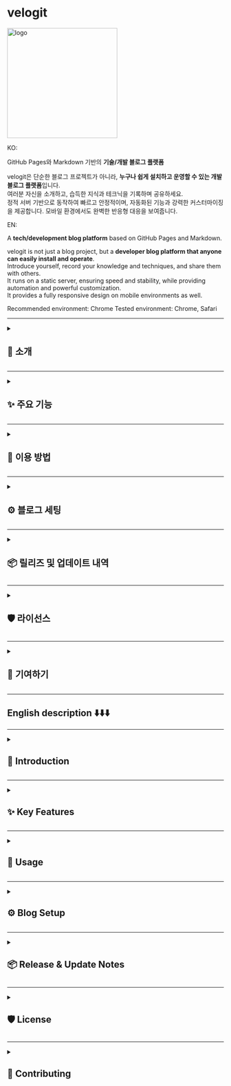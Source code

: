 # velogit

<img width="256" height="256" alt="logo" src="https://github.com/user-attachments/assets/149afc7b-4711-43db-a87d-88b56840b0ef" />

KO:

GitHub Pages와 Markdown 기반의 **기술/개발 블로그 플랫폼**

velogit은 단순한 블로그 프로젝트가 아니라, **누구나 쉽게 설치하고 운영할 수 있는 개발 블로그 플랫폼**입니다.  
여러분 자신을 소개하고, 습득한 지식과 테크닉을 기록하며 공유하세요.  
정적 서버 기반으로 동작하여 빠르고 안정적이며, 자동화된 기능과 강력한 커스터마이징을 제공합니다.
모바일 환경에서도 완벽한 반응형 대응을 보여줍니다.

EN:

A **tech/development blog platform** based on GitHub Pages and Markdown.

velogit is not just a blog project, but a **developer blog platform that anyone can easily install and operate**.  
Introduce yourself, record your knowledge and techniques, and share them with others.  
It runs on a static server, ensuring speed and stability, while providing automation and powerful customization.  
It provides a fully responsive design on mobile environments as well.

Recommended environment: Chrome
Tested environment: Chrome, Safari

---

<details>
<summary><h2>🎯 소개</h2></summary>

- **플랫폼**: GitHub Pages + React + Markdown
- **특징**: 쉽고 빠른 설치, 자동화된 배포, 강력한 커스터마이징 지원
- **목표**:
    - 기술 블로그 이상의 **개인 브랜딩 도구**
    - 공부 기록, 지식 공유, 자기소개와 포트폴리오까지 한 번에 관리

</details>

---

<details>
<summary><h2>✨ 주요 기능</h2></summary>

### 🖋️ 작성 관련 기능

velogit은 단순히 Markdown을 지원하는 수준을 넘어, **개발자 친화적인 작성 도구**를 제공합니다.

- **16가지 작성 도움 기능**  
  h1~h4 자동삽입, Bold, Italic, StrikeThrough, 인용문, 리스트, 코드 블록, 링크, 이미지/동영상 삽입, keyboard 태그, mark 태그, details-summary, 표 삽입, 파일 업로드 등
- **Floating Toolbar**  
  커서 위치 근처에 툴바를 띄워, 작성 흐름이 끊기지 않도록 도와줍니다.
- **다국어 교정 + 한국어 교정 기능**
    - 영어, 일본어 등 다양한 언어 교정
    - 베타 기능이지만, 한국어 문법 교정도 자동화 가능
- **작성 내용 유실 방지 기능**
    - 최대 5개의 임시글 저장 가능
    - 실수로 뒤로가기 / 새로고침 / 탭 닫기를 했을 때, 작성 중인 내용을 잃지 않도록 확인 메시지를 표시

---

### 🎨 테마 시스템

- **15가지 기본 테마 + 1 커스텀 테마** 제공
- 각 테마는 라이트/다크 모드 지원
- 간단한 설정으로 커스텀 테마 적용 가능
- **나만의 블로그 분위기**를 만들 수 있는 강력한 커스터마이징

---

### 🧘 스트레칭 팝업

개발자라면 누구나 공감하는 문제, 바로 **장시간 앉아서 작업하는 습관**!  
velogit은 단순 블로그 이상으로 **건강까지 챙길 수 있는 스트레칭 알림**을 제공합니다.

- 스트레칭 간격 및 시간 직접 설정 가능
- 작업 중간중간 “일어나서 기지개를 켜라”는 유쾌한 리마인드

---

### 🎶 블로그 배경 음악

개발자 블로그의 딱딱함과 지루함을 없애고자,  
**개인의 취향을 담을 수 있도록 배경 음악 기능**을 제공합니다.

좋아하는 음악을 틀어놓고, 글을 쓰거나 방문자와 플레이리스트를 공유해보세요.
※ 저작권을 꼭 지켜주세요!

---

### 🪪 About 페이지

블로그는 곧 **나 자신을 보여주는 공간**입니다.

- 자기소개 및 포트폴리오 요약 가능
- 자유로운 표현 가능
- 단순 기록용 블로그가 아닌, **나를 알리는 포트폴리오 플랫폼**

---

### 🐉 블로그 성장 시각화

블로그를 운영하는 재미를 더하기 위해, 성장 요소를 게임화했습니다.

- 글 작성 수(Post 개수)에 따라 블로그가 **레벨업**
- 귀여운 아케이드풍 용 캐릭터로 성장 시각화
- **Top 3 카테고리**와 누적 게시글 수도 한눈에 확인 가능

</details>

---

<details>
<summary><h2>🚀 이용 방법</h2></summary>

### 1. 사전 준비

- Docker 설치 필요
    - macOS:
        ```bash
        brew install --cask docker
        ```
    - Windows: [Docker 공식 사이트](https://www.docker.com/get-started/)에서 다운로드

설치가 완료되면 아래 명령어로 정상 설치 여부를 확인하세요:

```bash
docker -v
docker run hello-world
```

### 2. 최초 실행

포크 후 첫 실행 시에는 아래 명령어로 Docker 이미지를 빌드하고 서버를 실행합니다:

```bash
docker compose up --build -d server
```

### 3. 개발 서버 실행

프론트엔드를 실행하려면

최초 실행 시 먼저 의존성을 설치합니다:

```bash
pnpm install
```

이후 개발 서버를 실행합니다:

```bash
pnpm run dev
```

### 4. POST 등록/삭제

- 블로그에서 새 글 작성(혹은 수정) 후 **`publish/edit` 버튼**을 누르면,  
  자동으로 **배포 스크립트 실행 코드**가 클립보드에 복사됩니다.
- 해당 코드를 **velogit 루트 폴더에서 붙여넣어 실행**하면,  
  **자동으로 GitHub Pages에 반영**됩니다.

👉 사용자는 글 작성 후 버튼을 누르고 명령어 한 줄 실행으로 `빌드 → 커밋 → 푸시 → 배포`까지 한 번에 진행됩니다.

- 글 삭제는 `velogit/posts`에서 원하는 파일을 삭제하면 됩니다.

### 5. 깃허브 페이지 설정

- 최초 글 등록을 한번 해주세요. 등록 시 gh-pages 브렌치가 자동으로 생성 및 배포됩니다.
- 이후 Settings > Pages에 들어가 아래 사진과 같이 branch를 gh-pages로 페이지를 설정해주세요.
  <img width="1239" height="596" alt="image" src="https://github.com/user-attachments/assets/a065bd1b-6057-4f0f-abc2-ec51f4317264" />
- 일반적인 주소: https://github-name.github.io/velogit

### 6. 추후 플랫폼 업데이트

velogit 원본 저장소의 최신 업데이트를 내 저장소에 반영하려면  
`upstream`을 설정하고, 주기적으로 원본을 가져와 병합해야 합니다.

```bash
git remote add upstream https://github.com/author/velogit.git
```

로 원본 저장소와 원격 설정을 하고 업데이트 내용이 있다면

```bash
	1.	git fetch upstream
	2.	git merge upstream/master
	3.	git push origin master
```

로 반영해주시며 됩니다.

</details>

---

<details>
<summary><h2>⚙️ 블로그 세팅</h2></summary>

아래 설정은 Velogit을 처음 사용할 때 반드시 진행해야 하는 필수 세팅입니다.

---

### 1. 테마 설정

- 경로: `velogit/public/images/system/themes`
- `custom.png`, `custom-header.png` 파일을 원하는 이미지로 교체하세요.
- **권장사항**:

    - Header 이미지는 **21:9 비율**을 권장합니다.
    - 이미지 중앙에는 복잡한 요소가 없는 것을 추천합니다.

- 추가 설정 (색상):

    - `velogit/index.css` 에서 `.theme-custom` 과 `.theme-custom.dark` 의 색상 값을 기호에 맞게 수정하면  
      **라이트/다크 모드의 색상 테마**를 자유롭게 변경할 수 있습니다.

- 추가 설정 (기본 테마 지정):

    - 기본 진입 시 적용될 테마를 바꾸고 싶다면  
      `velogit/src/components/common/layout/footer/ThemeSelectorModal.tsx` 에서 아래 코드를 수정하세요.

        ```ts
        // before
        const [currentTheme, setCurrentTheme] = useState<string>('default');

        // after (예: 기본 테마를 'sakura'로)
        const [currentTheme, setCurrentTheme] = useState<string>('sakura');
        ```

    - **중요:** 기본 테마는 최초 진입 시 적용되는 초기값일 뿐이며,  
      이후 사용자가 테마를 변경하면 **로컬스토리지의 마지막 테마 값**이 항상 우선됩니다.
      즉, 방문자가 이전에 선택했던 테마가 있다면 그 값이 자동으로 적용됩니다.

---

### 2. 블로그 헤더 설명글

- 경로: `velogit/src/data/home.ts`
- 수정할 항목:
    - `profileImgPath` : 프로필 이미지 경로
    - `blogOwnerDesc` : 블로그 소유자 설명
    - `blogDesc` : 블로그 소개글

➡️ 이 데이터들은 **홈 화면 블로그 대문**을 꾸며줍니다.  
여러분의 프로필 이미지와 간단한 블로그 설명글을 넣어주세요.

---

### 3. 블로그 배경 음악

- 경로: `velogit/src/assets/audio`
- 배경 음악으로 사용할 `mp3` 파일을 추가하세요.
- 여러 개의 파일을 넣으면 **자동으로 랜덤 재생**됩니다. 🎶

---

### 4. About 페이지

- 경로: `velogit/src/pages/AboutPage.tsx`
- **자유롭게 커스터마이징** 가능:
    - 직접 코드를 작성해도 되고
    - 제공된 템플릿의 텍스트만 수정해도 됩니다.
- 자기소개 및 포트폴리오를 소개하는 용도로 꾸며주세요.

---

### 5. 오픈그래프 설정

- 경로: `velogit/index.html`
- `letYuchan` 이라고 적힌 부분을 **여러분의 GitHub 계정 아이디**로 바꿔주세요.

➡️ 블로그 공유 시 썸네일/메타데이터에 반영됩니다.

---

📌 위 설명은 실제 앱의 **Help 모달**에서도 확인 가능합니다.

</details>

---

<details>
<summary><h2>📦 릴리즈 및 업데이트 내역</h2></summary>

### 📌 현재 릴리즈

- **v1.0.0 (Beta)**  
  velogit의 첫 공식 배포 버전입니다.

### 📝 업데이트 내역

⏳ 앞으로의 업데이트 내역은 이곳에 계속 기록될 예정입니다.

</details>

---

<details>
<summary><h2>🛡️ 라이선스</h2></summary>

© 2025 **Velogit** — Created by **letYuchan**  
Licensed under **CC BY-NC 4.0** (Personal and Non-Commercial Use Only)

</details>

---

<details>
<summary><h2>🤝 기여하기</h2></summary>

- velogit은 더 나은 플랫폼을 지향합니다.
- 버그 제보, 기능 제안, 코드 기여 모두 환영합니다!

</details>

---

## English description ⬇️⬇️⬇️

---

<details>
<summary><h2>🎯 Introduction</h2></summary>

- **Platform**: GitHub Pages + React + Markdown
- **Features**: Easy installation, automated deployment, strong customization support
- **Goals**:
    - More than just a tech blog — a **personal branding tool**
    - Manage study notes, knowledge sharing, self-introduction, and portfolio all in one place

</details>

---

<details>
<summary><h2>✨ Key Features</h2></summary>

### 🖋️ Writing Features

velogit goes beyond basic Markdown support by providing **developer-friendly authoring tools**:

- **16 authoring helpers**  
  h1~h4 auto-insertion, Bold, Italic, StrikeThrough, Blockquotes, Lists, Code blocks, Links, Images/Videos, Keyboard tag, Mark tag, Details-Summary, Tables, File uploads, etc.
- **Floating Toolbar**  
  Appears near your cursor so you don’t break your writing flow.
- **Multilingual + Korean Grammar Correction**
    - Supports multiple languages such as English and Japanese
    - Beta: automatic Korean grammar correction
- **Unsaved Content Protection**
  	- You can keep up to 5 draft posts
  	- Shows a confirmation dialog when the user accidentally navigates back, refreshes, or closes the tab, preventing loss of unsaved content

---

### 🎨 Theme System

- **15 built-in themes + 1 custom theme**
- Light/Dark mode support per theme
- Easy customization to create **your own blog vibe**

---

### 🧘 Stretching Popup

Developers often suffer from sitting too long.  
velogit goes beyond blogging by adding a **health-conscious stretching reminder**.

- Set stretching intervals and duration
- Friendly reminders to keep you moving

---

### 🎶 Blog Background Music

Break the stereotype of stiff developer blogs.  
Add **background music** to personalize your blog. 🎵

_Remember to respect copyright when using music files._

---

### 🪪 About Page

Your blog is also a **portfolio and introduction space**.

- Summarize your portfolio and self-introduction
- Customize with Markdown + HTML freely

---

### 🐉 Blog Growth Visualization

Make blogging fun with gamified growth features:

- Blog levels up based on post count
- Cute arcade-style dragon visualizes progress
- Track **Top 3 categories** and total posts at a glance

</details>

---

<details>
<summary><h2>🚀 Usage</h2></summary>

### 1. Prerequisites

Docker is required.

- macOS:
    ```bash
    brew install --cask docker
    ```
- Windows: [Docker Official Site](https://www.docker.com/get-started/)

Check installation with:

```bash
docker -v
docker run hello-world
```

### 2. First Run

After forking, build and start the Docker image:

```bash
docker compose up --build -d server
```

### 3. Start Dev Server

Run the frontend locally

When running for the first time, install dependencies:

```bash
pnpm install
```

Then, start the development server:

```bash
pnpm run dev
```

### 4. Post Publishing/Delete

- After creating/editing a post, click **`publish/edit` button**.  
  A deployment script command will be copied to your clipboard.
- Paste and execute it in the **velogit root folder** to  
  automatically deploy to GitHub Pages.

👉 With one command, you can handle `build → commit → push → deploy`.

- To delete a post, simply remove the desired file from velogit/posts.

### 5. GitHub Pages Setup

- Please register (publish) at least one post for the first time.
  When you do, the gh-pages branch will be automatically created and deployed.
- Then go to Settings > Pages in your repository and configure it as shown below, by selecting the gh-pages branch as the Pages source.
  <img width="1239" height="596" alt="image" src="https://github.com/user-attachments/assets/a065bd1b-6057-4f0f-abc2-ec51f4317264" />
- The default site address will be: https://github-username.github.io/velogit

### 6. Keeping Updated

To sync with the original repository, set `upstream` and pull updates:

```bash
git remote add upstream https://github.com/author/velogit.git
```

Then apply updates with:

```bash
git fetch upstream
git merge upstream/master
git push origin master
```

</details>

---

<details>
<summary><h2>⚙️ Blog Setup</h2></summary>

### 1. Theme Setup

- Path: `velogit/public/images/system/themes`
- Replace `custom.png` and `custom-header.png` with your own images.
- **Recommendations**:

    - Use **21:9 ratio** for the header.
    - Keep the center area clean/simple.

- Additional (Colors):  
  Edit `velogit/index.css` to change `.theme-custom` and `.theme-custom.dark` color values for Light/Dark theme customization.

- Additional (Default Theme):  
  To change the initial theme, edit:  
  `velogit/src/components/common/layout/footer/ThemeSelectorModal.tsx`

    ```ts
    // default
    const [currentTheme, setCurrentTheme] = useState<string>('default');

    // example (default theme set to 'sakura')
    const [currentTheme, setCurrentTheme] = useState<string>('sakura');
    ```

    ⚠️ Note: After first load, user theme preference is stored in **localStorage**, which always takes priority.

---

### 2. Blog Header Text

- Path: `velogit/src/data/home.ts`
- Update these values:
    - `profileImgPath`: profile image path
    - `blogOwnerDesc`: blog owner description
    - `blogDesc`: blog introduction

---

### 3. Background Music

- Path: `velogit/src/assets/audio`
- Add `.mp3` files for background music.
- Multiple files → **random shuffle playback**. 🎶

---

### 4. About Page

- Path: `velogit/src/pages/AboutPage.tsx`
- Fully customizable:
    - Write your own code
    - Or just edit template text

---

### 5. Open Graph Metadata

- Path: `velogit/index.html`
- Replace all `letYuchan` strings with your GitHub username.

➡️ Affects shared preview metadata (thumbnail/title/desc).

---

📌 These setup instructions are also available in the app’s **Help modal**.

</details>

---

<details>
<summary><h2>📦 Release & Update Notes</h2></summary>

### 📌 Current Release

- **v1.0.0 (Beta)**  
  The very first official release of velogit.

### 📝 Update History

⏳ Future updates will be continuously documented here.

</details>

---

<details>
<summary><h2>🛡️ License</h2></summary>

© 2025 **velogit** — Created by **letYuchan**  
Licensed under **CC BY-NC 4.0** (Personal and Non-Commercial Use Only)

</details>

---

<details>
<summary><h2>🤝 Contributing</h2></summary>

- velogit aims to evolve into a better platform.
- Bug reports, feature requests, and contributions are welcome!

</details>
